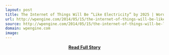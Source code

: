 ```yaml
---
layout: post
title: The Internet of Things Will Be “Like Electricity” by 2025 | WordPress Hosting by WPEngine
url: http://wpengine.com/2014/05/15/the-internet-of-things-will-be-like-electricity-by-2025//linkId=8253999
source: http://wpengine.com/2014/05/15/the-internet-of-things-will-be-like-electricity-by-2025//linkId=8253999
domain: wpengine.com
image: 
---
```


<p></p>
<center><p><a href="http://wpengine.com/2014/05/15/the-internet-of-things-will-be-like-electricity-by-2025//linkId=8253999" style='padding:25px; font-sze:18px; font-weight: bold;'>Read Full Story</a></p></center>
